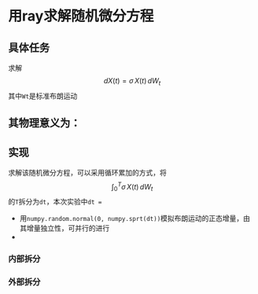 # 用ray求解随机微分方程

## 具体任务

求解
$$
dX(t) = \sigma \, X(t) \, dW_t
$$
其中`Wt`是标准布朗运动

其物理意义为：
- 

## 实现

求解该随机微分方程，可以采用循环累加的方式，将
$$
\int_0^T \sigma \, X(t) \, dW_t
$$
的`T`拆分为`dt`，本次实验中`dt = `

- 用`numpy.random.normal(0, numpy.sprt(dt))`模拟布朗运动的正态增量，由其增量独立性，可并行的进行
- 

### 内部拆分

### 外部拆分



